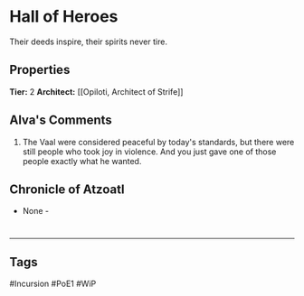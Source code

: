 # Hall of Heroes
Their deeds inspire, their spirits never tire.

## Properties
**Tier:** 2
**Architect:** [[Opiloti, Architect of Strife]]

## Alva's Comments
1. The Vaal were considered peaceful by today's standards, but there were still people who took joy in violence. And you just gave one of those people exactly what he wanted.

## Chronicle of Atzoatl
- None -

#
---
## Tags
#Incursion
#PoE1
#WiP
